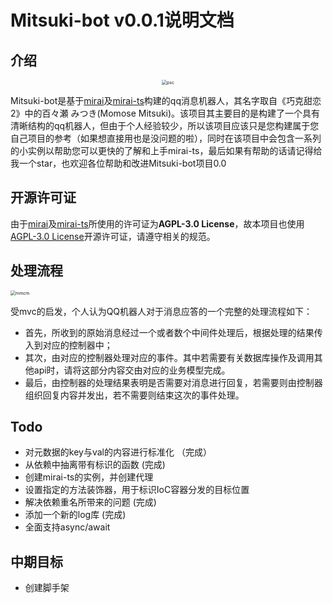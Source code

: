 # Mitsuki-bot v0.0.1说明文档

## 介绍

<div align=center><img src="https://s2.loli.net/2022/01/23/I7UP6oLlT1azDXi.jpg" alt="psc" style="zoom:50%;" /></div>

Mitsuki-bot是基于[mirai](https://github.com/mamoe/mirai)及[mirai-ts](https://github.com/YunYouJun/mirai-ts)构建的qq消息机器人，其名字取自《巧克甜恋2》中的百々瀬 みつき(Momose Mitsuki)。该项目其主要目的是构建了一个具有清晰结构的qq机器人，但由于个人经验较少，所以该项目应该只是您构建属于您自己项目的参考（如果想直接用也是没问题的啦），同时在该项目中会包含一系列的小实例以帮助您可以更快的了解和上手mirai-ts，最后如果有帮助的话请记得给我一个star，也欢迎各位帮助和改进Mitsuki-bot项目0.0

## 开源许可证

由于[mirai](https://github.com/mamoe/mirai)及[mirai-ts](https://github.com/YunYouJun/mirai-ts)所使用的许可证为**AGPL-3.0 License**，故本项目也使用[AGPL-3.0 License](https://github.com/gylove1994/mitsuki-bot/blob/master/LICENSE)开源许可证，请遵守相关的规范。

## 处理流程

<img src="https://s2.loli.net/2022/01/20/Znt1kYWbHPT6i5l.png" alt="mmcm" style="zoom:50%;" />

受mvc的启发，个人认为QQ机器人对于消息应答的一个完整的处理流程如下：

- 首先，所收到的原始消息经过一个或者数个中间件处理后，根据处理的结果传入到对应的控制器中；
- 其次，由对应的控制器处理对应的事件。其中若需要有关数据库操作及调用其他api时，请将这部分内容交由对应的业务模型完成。
- 最后，由控制器的处理结果表明是否需要对消息进行回复，若需要则由控制器组织回复内容并发出，若不需要则结束这次的事件处理。

## Todo
- 对元数据的key与val的内容进行标准化 （完成）
- 从依赖中抽离带有标识的函数 (完成)
- 创建mirai-ts的实例，并创建代理 
- 设置指定的方法装饰器，用于标识IoC容器分发的目标位置
- 解决依赖重名所带来的问题  (完成)
- 添加一个新的log库 (完成)
- 全面支持async/await

## 中期目标
- 创建脚手架
